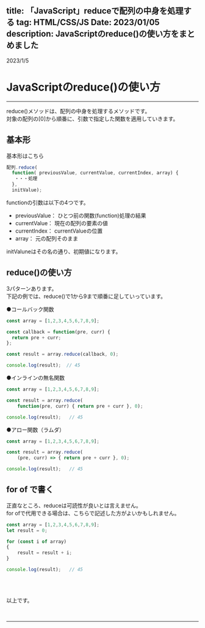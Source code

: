 title: 「JavaScript」reduceで配列の中身を処理する
tag: HTML/CSS/JS
Date: 2023/01/05
description: JavaScriptのreduce()の使い方をまとめました
---

2023/1/5
# JavaScriptのreduce()の使い方

---

reduce()メソッドは、配列の中身を処理するメソッドです。  
対象の配列の[0]から順番に、引数で指定した関数を適用していきます。  

## 基本形

基本形はこちら  

```javascript
配列.reduce( 
  function( previousValue, currentValue, currentIndex, array) {
   ・・・処理 
  },
  initValue); 
```

functionの引数は以下の4つです。  

* previousValue： ひとつ前の関数(function)処理の結果
* currentValue： 現在の配列の要素の値
* currentIndex： currentValueの位置 
* array： 元の配列そのまま

initValuneはその名の通り、初期値になります。  

## reduce()の使い方

3パターンあります。  
下記の例では、reduce()で1から9まで順番に足していっています。  

●コールバック関数  

```javascript
const array = [1,2,3,4,5,6,7,8,9];

const callback = function(pre, curr) {
  return pre + curr;
};

const result = array.reduce(callback, 0);

console.log(result);  // 45
```

●インラインの無名関数  

```javascript
const array = [1,2,3,4,5,6,7,8,9];

const result = array.reduce(
    function(pre, curr) { return pre + curr }, 0);

console.log(result);   // 45
```

●アロー関数（ラムダ）

```javascript
const array = [1,2,3,4,5,6,7,8,9];

const result = array.reduce(
    (pre, curr) => { return pre + curr }, 0);

console.log(result);   // 45
```

## for of で書く

正直なところ、reduceは可読性が良いとは言えません。  
for ofで代用できる場合は、こちらで記述した方がよいかもしれません。  

```javascript
const array = [1,2,3,4,5,6,7,8,9];
let result = 0;

for (const i of array)
{
    result = result + i;
}

console.log(result);   // 45
```

<br><br>

以上です。

<br>

---